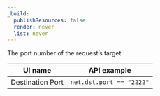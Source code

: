 ```yaml
---
_build:
  publishResources: false
  render: never
  list: never
---
```


The port number of the request’s target.

| UI name          | API example              |
| ---------------- | ------------------------ |
| Destination Port | `net.dst.port == "2222"` |